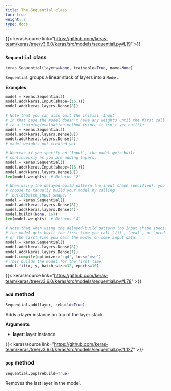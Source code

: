 ```yaml
---
title: The Sequential class
toc: true
weight: 2
type: docs
---
```


{{< keras/source link="https://github.com/keras-team/keras/tree/v3.6.0/keras/src/models/sequential.py#L19" >}}

### `Sequential` class

```python
keras.Sequential(layers=None, trainable=True, name=None)
```

`Sequential` groups a linear stack of layers into a `Model`.

**Examples**

```python
model = keras.Sequential()
model.add(keras.Input(shape=(16,)))
model.add(keras.layers.Dense(8))

# Note that you can also omit the initial `Input`.
# In that case the model doesn't have any weights until the first call
# to a training/evaluation method (since it isn't yet built):
model = keras.Sequential()
model.add(keras.layers.Dense(8))
model.add(keras.layers.Dense(4))
# model.weights not created yet

# Whereas if you specify an `Input`, the model gets built
# continuously as you are adding layers:
model = keras.Sequential()
model.add(keras.Input(shape=(16,)))
model.add(keras.layers.Dense(8))
len(model.weights)  # Returns "2"

# When using the delayed-build pattern (no input shape specified), you can
# choose to manually build your model by calling
# `build(batch_input_shape)`:
model = keras.Sequential()
model.add(keras.layers.Dense(8))
model.add(keras.layers.Dense(4))
model.build((None, 16))
len(model.weights)  # Returns "4"

# Note that when using the delayed-build pattern (no input shape specified),
# the model gets built the first time you call `fit`, `eval`, or `predict`,
# or the first time you call the model on some input data.
model = keras.Sequential()
model.add(keras.layers.Dense(8))
model.add(keras.layers.Dense(1))
model.compile(optimizer='sgd', loss='mse')
# This builds the model for the first time:
model.fit(x, y, batch_size=32, epochs=10)
```

{{< keras/source link="https://github.com/keras-team/keras/tree/v3.6.0/keras/src/models/sequential.py#L78" >}}

### `add` method

```python
Sequential.add(layer, rebuild=True)
```

Adds a layer instance on top of the layer stack.

**Arguments**

- **layer**: layer instance.

{{< keras/source link="https://github.com/keras-team/keras/tree/v3.6.0/keras/src/models/sequential.py#L127" >}}

### `pop` method

```python
Sequential.pop(rebuild=True)
```

Removes the last layer in the model.
